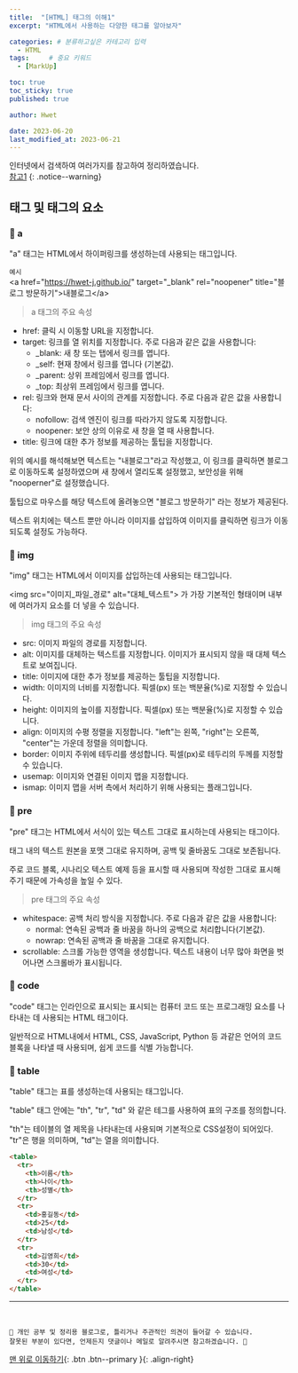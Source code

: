 ```yaml
---
title:  "[HTML] 태그의 이해1"  
excerpt: "HTML에서 사용하는 다양한 태그를 알아보자"

categories: # 분류하고싶은 카테고리 입력
  - HTML
tags:     # 중요 키워드
  - [MarkUp]

toc: true
toc_sticky: true
published: true

author: Hwet

date: 2023-06-20
last_modified_at: 2023-06-21
---
```


인터넷에서 검색하여 여러가지를 참고하여 정리하였습니다.    
[참고1]()
{: .notice--warning}

## 태그 및 태그의 요소

### 📌 a

"a" 태그는 HTML에서 하이퍼링크를 생성하는데 사용되는 태그입니다.

`예시`    
&lt;a href="https://hwet-j.github.io/" target="_blank" rel="noopener" title="블로그 방문하기"&gt;내블로그&lt;/a&gt;

> a 태그의 주요 속성

- href: 클릭 시 이동할 URL을 지정합니다.
- target: 링크를 열 위치를 지정합니다. 주로 다음과 같은 값을 사용합니다:
  - _blank: 새 창 또는 탭에서 링크를 엽니다.
  - _self: 현재 창에서 링크를 엽니다 (기본값).
  - _parent: 상위 프레임에서 링크를 엽니다.
  - _top: 최상위 프레임에서 링크를 엽니다.
- rel: 링크와 현재 문서 사이의 관계를 지정합니다. 주로 다음과 같은 값을 사용합니다:
  - nofollow: 검색 엔진이 링크를 따라가지 않도록 지정합니다.
  - noopener: 보안 상의 이유로 새 창을 열 때 사용합니다.
- title: 링크에 대한 추가 정보를 제공하는 툴팁을 지정합니다.

위의 예시를 해석해보면 텍스트는 "내블로그"라고 작성했고, 이 링크를 클릭하면 블로그로 이동하도록 설정하였으며 
새 창에서 열리도록 설정했고, 보안성을 위해 "nooperner"로 설정했습니다.

툴팁으로 마우스를 해당 텍스트에 올려놓으면 "블로그 방문하기" 라는 정보가 제공된다.

텍스트 위치에는 텍스트 뿐만 아니라 이미지를 삽입하여 이미지를 클릭하면 링크가 이동되도록 설정도 가능하다.

### 📌 img

"img" 태그는 HTML에서 이미지를 삽입하는데 사용되는 태그입니다. 


&lt;img src="이미지_파일_경로" alt="대체_텍스트"&gt; 가 가장 기본적인 형태이며 내부에 여러가지 요소를 더 넣을 수 있습니다.

> img 태그의 주요 속성

- src: 이미지 파일의 경로를 지정합니다.
- alt: 이미지를 대체하는 텍스트를 지정합니다. 이미지가 표시되지 않을 때 대체 텍스트로 보여집니다.
- title: 이미지에 대한 추가 정보를 제공하는 툴팁을 지정합니다.
- width: 이미지의 너비를 지정합니다. 픽셀(px) 또는 백분율(%)로 지정할 수 있습니다.
- height: 이미지의 높이를 지정합니다. 픽셀(px) 또는 백분율(%)로 지정할 수 있습니다.
- align: 이미지의 수평 정렬을 지정합니다. "left"는 왼쪽, "right"는 오른쪽, "center"는 가운데 정렬을 의미합니다.
- border: 이미지 주위에 테두리를 생성합니다. 픽셀(px)로 테두리의 두께를 지정할 수 있습니다.
- usemap: 이미지와 연결된 이미지 맵을 지정합니다.
- ismap: 이미지 맵을 서버 측에서 처리하기 위해 사용되는 플래그입니다.


### 📌 pre

"pre" 태그는 HTML에서 서식이 있는 텍스트 그대로 표시하는데 사용되는 태그이다. 

태그 내의 텍스트 원본을 포맷 그대로 유지하며, 공백 및 줄바꿈도 그대로 보존됩니다.

주로 코드 블록, 시나리오 텍스트 예제 등을 표시할 때 사용되며 작성한 그대로 표시해 주기 때문에 가속성을 높일 수 있다.

> pre 태그의 주요 속성

- whitespace: 공백 처리 방식을 지정합니다. 주로 다음과 같은 값을 사용합니다:
  - normal: 연속된 공백과 줄 바꿈을 하나의 공백으로 처리합니다(기본값).
  - nowrap: 연속된 공백과 줄 바꿈을 그대로 유지합니다.
- scrollable: 스크롤 가능한 영역을 생성합니다. 텍스트 내용이 너무 많아 화면을 벗어나면 스크롤바가 표시됩니다.

### 📌 code

"code" 태그는 인라인으로 표시되는 표시되는 컴퓨터 코드 또는 프로그래밍 요소를 나타내는 데 사용되는 HTML 태그이다.

일반적으로 HTML내에서 HTML, CSS, JavaScript, Python 등 과같은 언어의 코드 블록을 나타낼 때 사용되며, 쉽게 코드를 식별 가능합니다.

### 📌 table

"table" 태그는 표를 생성하는데 사용되는 태그입니다. 

"table" 태그 안에는 "th", "tr", "td" 와 같은 테그를 사용하여 표의 구조를 정의합니다.

"th"는 테이블의 열 제목을 나타내는데 사용되며 기본적으로 CSS설정이 되어있다. "tr"은 행을 의미하며, "td"는 열을 의미합니다.

```HTML
<table>
  <tr>
    <th>이름</th>
    <th>나이</th>
    <th>성별</th>
  </tr>
  <tr>
    <td>홍길동</td>
    <td>25</td>
    <td>남성</td>
  </tr>
  <tr>
    <td>김영희</td>
    <td>30</td>
    <td>여성</td>
  </tr>
</table>
```




***
<br>
    
    📢 개인 공부 및 정리용 블로그로, 틀리거나 주관적인 의견이 들어갈 수 있습니다.
    잘못된 부분이 있다면, 언제든지 댓글이나 메일로 알려주시면 참고하겠습니다. 🔔

[맨 위로 이동하기](#){: .btn .btn--primary }{: .align-right}